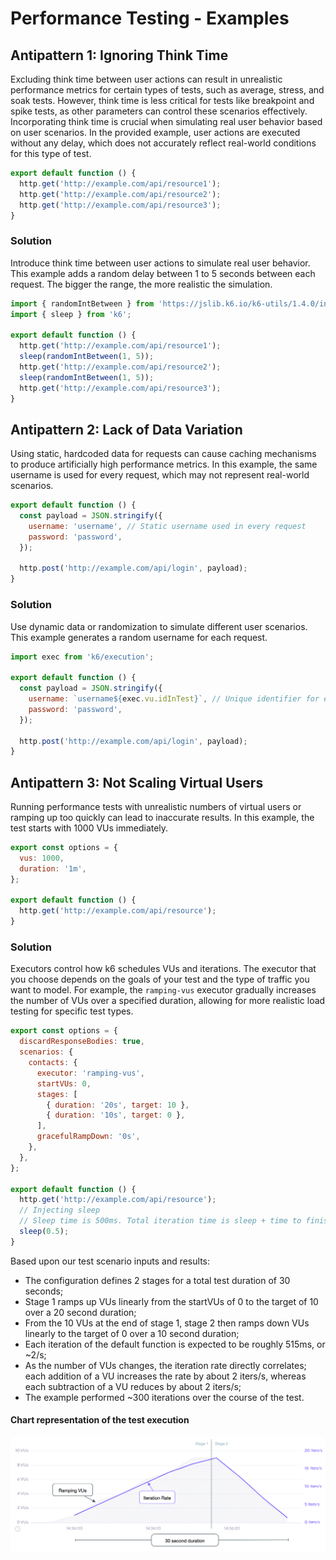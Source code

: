 # Performance Testing - Examples

## Antipattern 1: Ignoring Think Time

Excluding think time between user actions can result in unrealistic performance
metrics for certain types of tests, such as average, stress, and soak tests.
However, think time is less critical for tests like breakpoint and spike tests,
as other parameters can control these scenarios effectively. Incorporating
think time is crucial when simulating real user behavior based on user
scenarios. In the provided example, user actions are executed without any delay,
which does not accurately reflect real-world conditions for this type of test.

```javascript
export default function () {
  http.get('http://example.com/api/resource1');
  http.get('http://example.com/api/resource2');
  http.get('http://example.com/api/resource3');
}
```

### Solution

Introduce think time between user actions to simulate real user behavior. This example adds a random delay between 1 to 5 seconds between each request. The bigger the range, the more realistic the simulation.

```javascript
import { randomIntBetween } from 'https://jslib.k6.io/k6-utils/1.4.0/index.js';
import { sleep } from 'k6';

export default function () {
  http.get('http://example.com/api/resource1');
  sleep(randomIntBetween(1, 5));
  http.get('http://example.com/api/resource2');
  sleep(randomIntBetween(1, 5));
  http.get('http://example.com/api/resource3');
}
```

## Antipattern 2: Lack of Data Variation

Using static, hardcoded data for requests can cause caching mechanisms to produce artificially high performance metrics. In this example, the same username is used for every request, which may not represent real-world scenarios.

```javascript
export default function () {
  const payload = JSON.stringify({
    username: 'username', // Static username used in every request
    password: 'password',
  });

  http.post('http://example.com/api/login', payload);
}
```

### Solution

Use dynamic data or randomization to simulate different user scenarios. This example generates a random username for each request.

```javascript
import exec from 'k6/execution';

export default function () {
  const payload = JSON.stringify({
    username: `username${exec.vu.idInTest}`, // Unique identifier for each virtual user, we will use it to be sure every username is unique
    password: 'password',
  });

  http.post('http://example.com/api/login', payload);
}
```

## Antipattern 3: Not Scaling Virtual Users

Running performance tests with unrealistic numbers of virtual users or ramping up too quickly can lead to inaccurate results. In this example, the test starts with 1000 VUs immediately.

```javascript
export const options = {
  vus: 1000,
  duration: '1m',
};

export default function () {
  http.get('http://example.com/api/resource');
}
```

### Solution

Executors control how k6 schedules VUs and iterations. The executor that you choose depends on the goals of your test and the type of traffic you want to model. For example, the `ramping-vus` executor gradually increases the number of VUs over a specified duration, allowing for more realistic load testing for specific test types.

```javascript
export const options = {
  discardResponseBodies: true,
  scenarios: {
    contacts: {
      executor: 'ramping-vus',
      startVUs: 0,
      stages: [
        { duration: '20s', target: 10 },
        { duration: '10s', target: 0 },
      ],
      gracefulRampDown: '0s',
    },
  },
};

export default function () {
  http.get('http://example.com/api/resource');
  // Injecting sleep
  // Sleep time is 500ms. Total iteration time is sleep + time to finish request.
  sleep(0.5);
}
```

Based upon our test scenario inputs and results:

- The configuration defines 2 stages for a total test duration of 30 seconds;
- Stage 1 ramps up VUs linearly from the startVUs of 0 to the target of 10 over a 20 second duration;
- From the 10 VUs at the end of stage 1, stage 2 then ramps down VUs linearly to the target of 0 over a 10 second duration;
- Each iteration of the default function is expected to be roughly 515ms, or ~2/s;
- As the number of VUs changes, the iteration rate directly correlates; each addition of a VU increases the rate by about 2 iters/s, whereas each subtraction of a VU reduces by about 2 iters/s;
- The example performed ~300 iterations over the course of the test.

#### Chart representation of the test execution

![ramping-vus execution chart](../assets//images//examples/ramping-vus.png)
